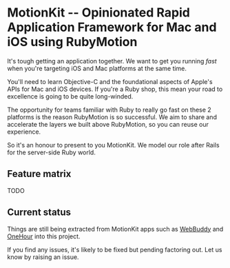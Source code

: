 # MotionKit -- Opinionated Rapid Application Framework for Mac and iOS using RubyMotion


It's tough getting an application together. We want to get you running _fast_ when you're targeting iOS and Mac platforms at the same time.

You'll need to learn Objective-C and the foundational aspects of Apple's APIs for Mac and iOS devices. If you're a Ruby shop, this mean your road to excellence is going to be quite long-winded. 

The opportunity for teams familiar with Ruby to really go fast on these 2 platforms is the reason RubyMotion is so successful. We aim to share and accelerate the layers we built above RubyMotion, so you can reuse our experience.

So it's an honour to present to you MotionKit. We model our role after Rails for the server-side Ruby world. 


## Feature matrix
TODO


## Current status

Things are still being extracted from MotionKit apps such as [WebBuddy][] and [OneHour][] into this project.

If you find any issues, it's likely to be fixed but pending factoring out. Let us know by raising an issue.



[WebBuddy]: http://bigbearlabs.com/webbuddy
[OneHour]: http://bigbearlabs.com/onehour


